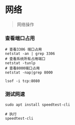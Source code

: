 # 网络
> 网络操作
### 查看端口占用
```shell script
# 查看3306 端口占用
netstat -an | grep 3306
# 查看系统所有占用端口
netstat -tunlp
# 查看8000端口占用
netstat -nap|grep 8000

lsof -i tcp:8080 
```
### 测试网速
```shell script
sudo apt install speedtest-cli

# 执行
speedtest-cli
```
